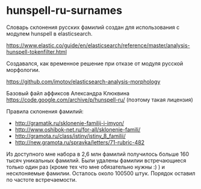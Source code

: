 # hunspell-ru-surnames

Словарь склонения русских фамилий создан для использования с модулем hunspell в elasticsearch. 

https://www.elastic.co/guide/en/elasticsearch/reference/master/analysis-hunspell-tokenfilter.html

Создавался, как временное решение при отказе от модуля русской морфологии. 

https://github.com/imotov/elasticsearch-analysis-morphology

Базовый файл аффиксов Александра Клюквина https://code.google.com/archive/p/hunspell-ru/ (поэтому такая лицензия)

Правила склонения фамилий:
* http://gramatik.ru/sklonenie-familij-i-imyon/
* http://www.oshibok-net.ru/for-all/sklonenie-famili/
* http://gramota.ru/class/istiny/istiny_8_familii/
* http://new.gramota.ru/spravka/letters/71-rubric-482

Из доступного мне набора в 2,6 млн фамилий получилось больше 160 тысяч уникальных фамилий. Были удалены фамилии встречающиеся только один раз (кроме тех что мне обязательно нужны :) ) и несклоняемые фамилии. Осталось около 100500 штук. Порядок оставил по частоте встречаемости.
